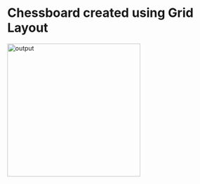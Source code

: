 # Chessboard created using Grid Layout

<img width="303" alt="output" src="https://github.com/20481A1219/Chessboard_Using_Grid/assets/81548274/96daeb13-80c6-4fb2-86be-2939885bbcf4">
